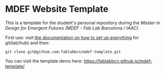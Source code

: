 # MDEF Website Template

This is a template for the student's personal repository during the _Master in Design for Emergent Futures (MDEF - Fab Lab Barcelona / IAAC)_. 

First use: visit [the documentation on how to set up everything](https://fablabbcn-projects.gitlab.io/learning/fabacademy-local-docs/guides/code/gitsetup/) for git(lab/hub) and then:

```
git clone git@github.com:fablabbcn/mdef-template.git
```

You can visit the template demo here: https://fablabbcn.github.io/mdef-template/
